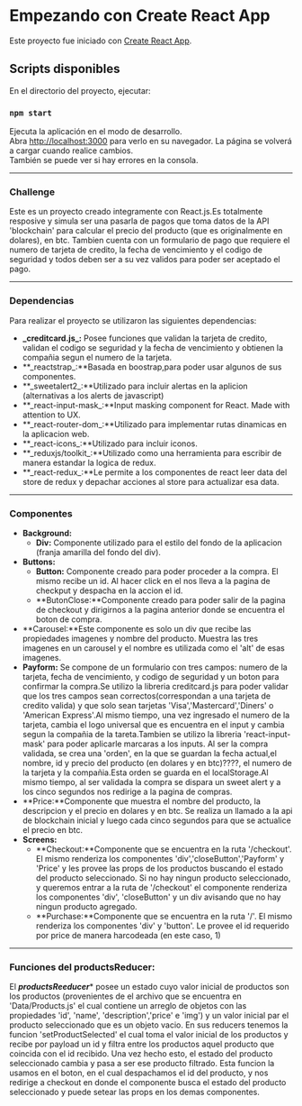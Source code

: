 # Empezando con Create React App

Este proyecto fue iniciado con [Create React App](https://github.com/facebook/create-react-app).

## Scripts disponibles

En el directorio del proyecto, ejecutar:

### `npm start`

Ejecuta la aplicación en el modo de desarrollo.\
Abra [http://localhost:3000](http://localhost:3000) para verlo en su navegador.
La página se volverá a cargar cuando realice cambios.\
También se puede ver si hay errores en la consola.

***

 ### Challenge

Este es un proyecto creado integramente con React.js.Es totalmente resposive y simula ser una pasarla de pagos que toma datos de la API 'blockchain' para calcular el precio del producto (que es originalmente en dolares), en btc. Tambien cuenta con un formulario de pago que requiere el numero de tarjeta de credito, la fecha de vencimiento y el codigo de seguridad y todos deben ser a su vez validos para poder ser aceptado el pago.

***

### Dependencias

Para realizar el proyecto se utilizaron las siguientes dependencias:
* **\_creditcard.js\_:** Posee funciones que validan la tarjeta de credito, validan el codigo se seguridad y la fecha de vencimiento y obtienen la compañia segun el numero de la tarjeta.
* **\_reactstrap\_:**Basada en boostrap,para poder usar algunos de sus componentes.
* **\_sweetalert2\_:**Utilizado para incluir alertas en la aplicion (alternativas a los alerts de javascript)
* **\_react-input-mask\_:**Input masking component for React. Made with attention to UX.
* **\_react-router-dom\_:**Utilizado para implementar rutas dinamicas en la aplicacion web.
* **\_react-icons\_:**Utilizado para incluir iconos.
* **\_reduxjs/toolkit\_:**Utilizado como una herramienta para escribir de manera estandar la logica de redux.
* **\_react-redux\_:**Le permite a los componentes de react leer data del store de redux y depachar acciones al store para actualizar esa data.

***

### Componentes

* **Background:**
  * **Div:** Componente utilizado para el estilo del fondo de la aplicacion (franja amarilla del fondo del div).
* **Buttons:**
  * **Button:** Componente creado para poder proceder a la compra. El mismo recibe un id. Al hacer click en el nos lleva a la pagina de checkput y despacha en la accion el id.
  * **ButonClose:**Componente creado para poder salir de la pagina de checkout y dirigirnos a la pagina anterior donde se encuentra el boton de compra.
* **Carousel:**Este componente es solo un div que recibe las propiedades imagenes y nombre del producto. Muestra las tres imagenes en un carousel y el nombre es utilizada como el 'alt' de esas imagenes.
* **Payform:** Se compone de un formulario con tres campos: numero de la tarjeta, fecha de vencimiento, y codigo de seguridad y un boton para confirmar la compra.Se utilizo la libreria creditcard.js para poder validar que los tres campos sean correctos(correspondan a una tarjeta de credito valida) y que solo sean tarjetas 'Visa','Mastercard','Diners' o 'American Express'.Al mismo tiempo, una vez ingresado el numero de la tarjeta, cambia el logo universal que es encuentra en el input y cambia segun la compañia de la tareta.Tambien se utilizo la libreria 'react-input-mask' para poder aplicarle marcaras a los inputs. Al ser la compra validada, se crea una 'orden', en la que se guardan la fecha actual,el nombre, id  y precio del producto (en dolares y en btc)????, el numero de la tarjeta y la compañia.Esta orden se guarda en el localStorage.Al mismo tiempo, al ser validada la compra se dispara un sweet alert y a los cinco segundos nos redirige a la pagina de compras. 
* **Price:**Componente que muestra el nombre del producto, la descripcion y el precio en dolares y en btc. Se realiza un llamado a la api de blockchain inicial y luego cada cinco segundos para que se actualice el precio en btc. 
* **Screens:**
  * **Checkout:**Componente que se encuentra en la ruta '/checkout'. El mismo renderiza los componentes 'div','closeButton','Payform' y 'Price' y les provee las props de los productos buscando el estado del producto seleccionado. Si no hay ningun producto seleccionado, y queremos entrar a la ruta de '/checkout' el componente renderiza los componentes 'div', 'closeButton' y un div avisando que no hay ningun producto agregado. 
  * **Purchase:**Componente que se encuentra en la ruta '/'. El mismo renderiza los componentes 'div' y 'button'. Le provee el id requerido por price de manera harcodeada (en este caso, 1)

***

### Funciones del productsReducer:

El ***productsReeducer**** posee un estado cuyo valor inicial de productos son los productos (provenientes de el archivo que se encuentra en 'Data/Products.js' el cual contiene un arreglo de objetos con las propiedades 'id', 'name', 'description','price' e 'img') y un valor inicial par el producto seleccionado que es un objeto vacio.
En sus reducers tenemos la funcion 'setProductSelected' el cual toma el valor inicial de los productos y recibe por payload un id y filtra entre los productos aquel producto que coincida con el id recibido. Una vez hecho esto, el estado del producto seleccionado cambia y pasa a ser ese producto filtrado.
Esta funcion la usamos en el boton, en el cual despachamos el id del producto, y nos redirige a checkout en donde el componente busca el estado del producto seleccionado y puede setear las props en los demas componentes. 
